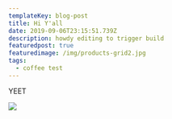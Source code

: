 ```yaml
---
templateKey: blog-post
title: Hi Y'all
date: 2019-09-06T23:15:51.739Z
description: howdy editing to trigger build
featuredpost: true
featuredimage: /img/products-grid2.jpg
tags:
  - coffee test
---
```

YEET 

![](/img/products-grid3.jpg)
